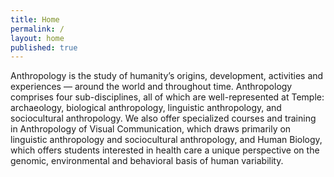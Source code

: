 ```yaml
---
title: Home
permalink: /
layout: home
published: true
---
```


Anthropology is the study of humanity’s origins, development, activities and experiences — around the world and throughout time. Anthropology comprises four sub-disciplines, all of which are well-represented at Temple: archaeology, biological anthropology, linguistic anthropology, and sociocultural anthropology. We also offer specialized courses and training in Anthropology of Visual Communication, which draws primarily on linguistic anthropology and sociocultural anthropology, and Human Biology, which offers students interested in health care a unique perspective on the genomic, environmental and behavioral basis of human variability. 
